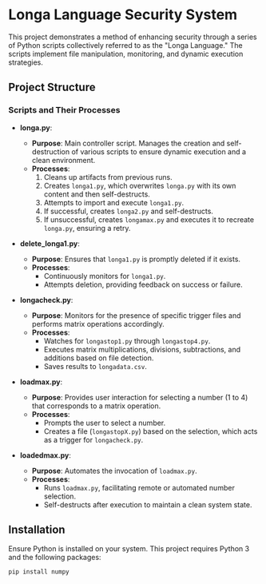 # Longa Language Security System

This project demonstrates a method of enhancing security through a series of Python scripts collectively referred to as the "Longa Language." The scripts implement file manipulation, monitoring, and dynamic execution strategies.

## Project Structure

### Scripts and Their Processes

- **longa.py**:
  - **Purpose**: Main controller script. Manages the creation and self-destruction of various scripts to ensure dynamic execution and a clean environment.
  - **Processes**:
    1. Cleans up artifacts from previous runs.
    2. Creates `longa1.py`, which overwrites `longa.py` with its own content and then self-destructs.
    3. Attempts to import and execute `longa1.py`.
    4. If successful, creates `longa2.py` and self-destructs.
    5. If unsuccessful, creates `longamax.py` and executes it to recreate `longa.py`, ensuring a retry.

- **delete_longa1.py**:
  - **Purpose**: Ensures that `longa1.py` is promptly deleted if it exists.
  - **Processes**:
    - Continuously monitors for `longa1.py`.
    - Attempts deletion, providing feedback on success or failure.

- **longacheck.py**:
  - **Purpose**: Monitors for the presence of specific trigger files and performs matrix operations accordingly.
  - **Processes**:
    - Watches for `longastop1.py` through `longastop4.py`.
    - Executes matrix multiplications, divisions, subtractions, and additions based on file detection.
    - Saves results to `longadata.csv`.

- **loadmax.py**:
  - **Purpose**: Provides user interaction for selecting a number (1 to 4) that corresponds to a matrix operation.
  - **Processes**:
    - Prompts the user to select a number.
    - Creates a file (`longastopX.py`) based on the selection, which acts as a trigger for `longacheck.py`.

- **loadedmax.py**:
  - **Purpose**: Automates the invocation of `loadmax.py`.
  - **Processes**:
    - Runs `loadmax.py`, facilitating remote or automated number selection.
    - Self-destructs after execution to maintain a clean system state.

## Installation

Ensure Python is installed on your system. This project requires Python 3 and the following packages:

```bash
pip install numpy